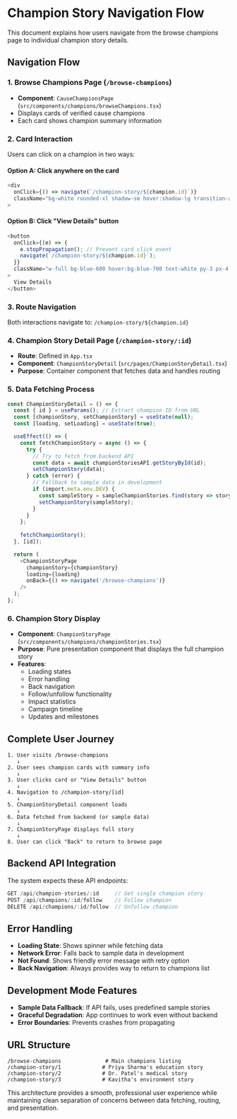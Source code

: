# Champion Story Navigation Flow

This document explains how users navigate from the browse champions page to individual champion story details.

## Navigation Flow

### 1. Browse Champions Page (`/browse-champions`)
- **Component**: `CauseChampionsPage` (`src/components/champions/browseChampions.tsx`)
- Displays cards of verified cause champions
- Each card shows champion summary information

### 2. Card Interaction
Users can click on a champion in two ways:

#### Option A: Click anywhere on the card
```typescript
<div
  onClick={() => navigate(`/champion-story/${champion.id}`)}
  className="bg-white rounded-xl shadow-sm hover:shadow-lg transition-all cursor-pointer group"
>
```

#### Option B: Click "View Details" button
```typescript
<button 
  onClick={(e) => {
    e.stopPropagation(); // Prevent card click event
    navigate(`/champion-story/${champion.id}`);
  }}
  className="w-full bg-blue-600 hover:bg-blue-700 text-white py-3 px-4 rounded-lg"
>
  View Details
</button>
```

### 3. Route Navigation
Both interactions navigate to: `/champion-story/${champion.id}`

### 4. Champion Story Detail Page (`/champion-story/:id`)
- **Route**: Defined in `App.tsx`
- **Component**: `ChampionStoryDetail` (`src/pages/ChampionStoryDetail.tsx`)
- **Purpose**: Container component that fetches data and handles routing

### 5. Data Fetching Process

```typescript
const ChampionStoryDetail = () => {
  const { id } = useParams(); // Extract champion ID from URL
  const [championStory, setChampionStory] = useState(null);
  const [loading, setLoading] = useState(true);

  useEffect(() => {
    const fetchChampionStory = async () => {
      try {
        // Try to fetch from backend API
        const data = await championStoriesAPI.getStoryById(id);
        setChampionStory(data);
      } catch (error) {
        // Fallback to sample data in development
        if (import.meta.env.DEV) {
          const sampleStory = sampleChampionStories.find(story => story.id === id);
          setChampionStory(sampleStory);
        }
      }
    };
    
    fetchChampionStory();
  }, [id]);

  return (
    <ChampionStoryPage 
      championStory={championStory}
      loading={loading}
      onBack={() => navigate('/browse-champions')}
    />
  );
};
```

### 6. Champion Story Display
- **Component**: `ChampionStoryPage` (`src/components/champions/championStories.tsx`)
- **Purpose**: Pure presentation component that displays the full champion story
- **Features**:
  - Loading states
  - Error handling
  - Back navigation
  - Follow/unfollow functionality
  - Impact statistics
  - Campaign timeline
  - Updates and milestones

## Complete User Journey

```
1. User visits /browse-champions
   ↓
2. User sees champion cards with summary info
   ↓
3. User clicks card or "View Details" button
   ↓
4. Navigation to /champion-story/[id]
   ↓
5. ChampionStoryDetail component loads
   ↓
6. Data fetched from backend (or sample data)
   ↓
7. ChampionStoryPage displays full story
   ↓
8. User can click "Back" to return to browse page
```

## Backend API Integration

The system expects these API endpoints:

```typescript
GET /api/champion-stories/:id     // Get single champion story
POST /api/champions/:id/follow    // Follow champion
DELETE /api/champions/:id/follow  // Unfollow champion
```

## Error Handling

- **Loading State**: Shows spinner while fetching data
- **Network Error**: Falls back to sample data in development
- **Not Found**: Shows friendly error message with retry option
- **Back Navigation**: Always provides way to return to champions list

## Development Mode Features

- **Sample Data Fallback**: If API fails, uses predefined sample stories
- **Graceful Degradation**: App continues to work even without backend
- **Error Boundaries**: Prevents crashes from propagating

## URL Structure

```
/browse-champions              # Main champions listing
/champion-story/1             # Priya Sharma's education story
/champion-story/2             # Dr. Patel's medical story  
/champion-story/3             # Kavitha's environment story
```

This architecture provides a smooth, professional user experience while maintaining clean separation of concerns between data fetching, routing, and presentation. 